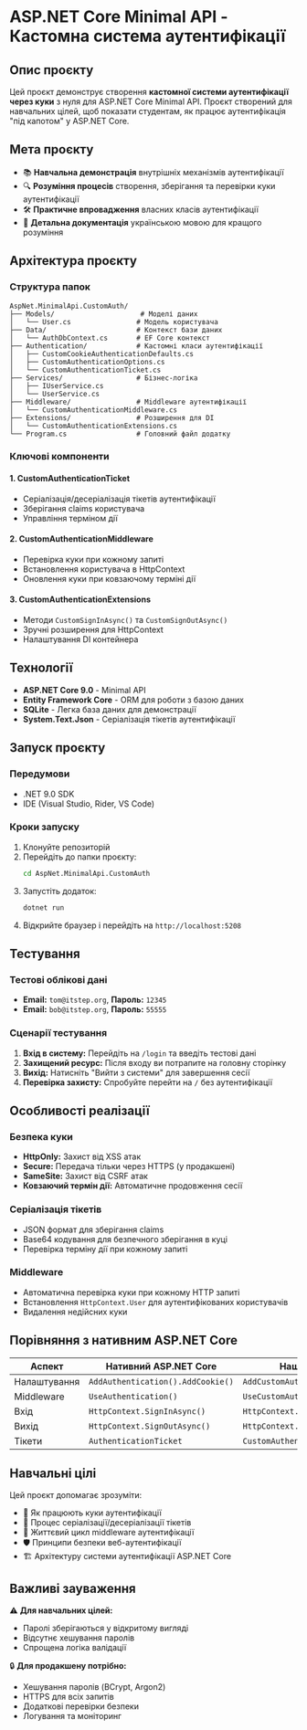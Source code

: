 # ASP.NET Core Minimal API - Кастомна система аутентифікації

## Опис проєкту

Цей проєкт демонструє створення **кастомної системи аутентифікації через куки** з нуля для ASP.NET Core Minimal API.
Проєкт створений для навчальних цілей, щоб показати студентам, як працює аутентифікація "під капотом" у ASP.NET Core.

## Мета проєкту

- 📚 **Навчальна демонстрація** внутрішніх механізмів аутентифікації
- 🔍 **Розуміння процесів** створення, зберігання та перевірки куки аутентифікації
- 🛠️ **Практичне впровадження** власних класів аутентифікації
- 📖 **Детальна документація** українською мовою для кращого розуміння

## Архітектура проєкту

### Структура папок

```
AspNet.MinimalApi.CustomAuth/
├── Models/                     # Моделі даних
│   └── User.cs                # Модель користувача
├── Data/                      # Контекст бази даних
│   └── AuthDbContext.cs       # EF Core контекст
├── Authentication/            # Кастомні класи аутентифікації
│   ├── CustomCookieAuthenticationDefaults.cs
│   ├── CustomAuthenticationOptions.cs
│   └── CustomAuthenticationTicket.cs
├── Services/                  # Бізнес-логіка
│   ├── IUserService.cs
│   └── UserService.cs
├── Middleware/                # Middleware аутентифікації
│   └── CustomAuthenticationMiddleware.cs
├── Extensions/                # Розширення для DI
│   └── CustomAuthenticationExtensions.cs
└── Program.cs                 # Головний файл додатку
```

### Ключові компоненти

#### 1. **CustomAuthenticationTicket**

- Серіалізація/десеріалізація тікетів аутентифікації
- Зберігання claims користувача
- Управління терміном дії

#### 2. **CustomAuthenticationMiddleware**

- Перевірка куки при кожному запиті
- Встановлення користувача в HttpContext
- Оновлення куки при ковзаючому терміні дії

#### 3. **CustomAuthenticationExtensions**

- Методи `CustomSignInAsync()` та `CustomSignOutAsync()`
- Зручні розширення для HttpContext
- Налаштування DI контейнера

## Технології

- **ASP.NET Core 9.0** - Minimal API
- **Entity Framework Core** - ORM для роботи з базою даних
- **SQLite** - Легка база даних для демонстрації
- **System.Text.Json** - Серіалізація тікетів аутентифікації

## Запуск проєкту

### Передумови

- .NET 9.0 SDK
- IDE (Visual Studio, Rider, VS Code)

### Кроки запуску

1. Клонуйте репозиторій
2. Перейдіть до папки проєкту:
   ```bash
   cd AspNet.MinimalApi.CustomAuth
   ```
3. Запустіть додаток:
   ```bash
   dotnet run
   ```
4. Відкрийте браузер і перейдіть на `http://localhost:5208`

## Тестування

### Тестові облікові дані

- **Email:** `tom@itstep.org`, **Пароль:** `12345`
- **Email:** `bob@itstep.org`, **Пароль:** `55555`

### Сценарії тестування

1. **Вхід в систему:** Перейдіть на `/login` та введіть тестові дані
2. **Захищений ресурс:** Після входу ви потрапите на головну сторінку
3. **Вихід:** Натисніть "Вийти з системи" для завершення сесії
4. **Перевірка захисту:** Спробуйте перейти на `/` без аутентифікації

## Особливості реалізації

### Безпека куки

- **HttpOnly:** Захист від XSS атак
- **Secure:** Передача тільки через HTTPS (у продакшені)
- **SameSite:** Захист від CSRF атак
- **Ковзаючий термін дії:** Автоматичне продовження сесії

### Серіалізація тікетів

- JSON формат для зберігання claims
- Base64 кодування для безпечного зберігання в куці
- Перевірка терміну дії при кожному запиті

### Middleware

- Автоматична перевірка куки при кожному HTTP запиті
- Встановлення `HttpContext.User` для аутентифікованих користувачів
- Видалення недійсних куки

## Порівняння з нативним ASP.NET Core

| Аспект       | Нативний ASP.NET Core             | Наша реалізація                    |
|--------------|-----------------------------------|------------------------------------|
| Налаштування | `AddAuthentication().AddCookie()` | `AddCustomAuthentication()`        |
| Middleware   | `UseAuthentication()`             | `UseCustomAuthentication()`        |
| Вхід         | `HttpContext.SignInAsync()`       | `HttpContext.CustomSignInAsync()`  |
| Вихід        | `HttpContext.SignOutAsync()`      | `HttpContext.CustomSignOutAsync()` |
| Тікети       | `AuthenticationTicket`            | `CustomAuthenticationTicket`       |

## Навчальні цілі

Цей проєкт допомагає зрозуміти:

- 🔐 Як працюють куки аутентифікації
- 📝 Процес серіалізації/десеріалізації тікетів
- 🔄 Життєвий цикл middleware аутентифікації
- 🛡️ Принципи безпеки веб-аутентифікації
- 🏗️ Архітектуру системи аутентифікації ASP.NET Core

## Важливі зауваження

⚠️ **Для навчальних цілей:**

- Паролі зберігаються у відкритому вигляді
- Відсутнє хешування паролів
- Спрощена логіка валідації

🔒 **Для продакшену потрібно:**

- Хешування паролів (BCrypt, Argon2)
- HTTPS для всіх запитів
- Додаткові перевірки безпеки
- Логування та моніторинг